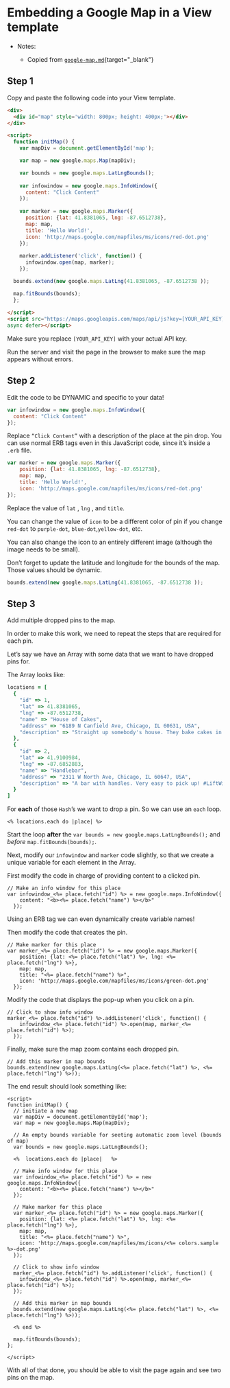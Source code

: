 # Embedding a Google Map in a View template

- Notes:

  - Copied from [`google-map.md`](https://github.com/firstdraft/appdev-chapters/blob/benp-edits/google-map.md){target="_blank"}

## Step 1

Copy and paste the following code into your View template.

```html
<div>
  <div id="map" style='width: 800px; height: 400px;'></div>
</div>

<script>
  function initMap() {
    var mapDiv = document.getElementById('map');

    var map = new google.maps.Map(mapDiv);

    var bounds = new google.maps.LatLngBounds();
    
    var infowindow = new google.maps.InfoWindow({
      content: "Click Content" 
    });
    
    var marker = new google.maps.Marker({
      position: {lat: 41.8381065, lng: -87.6512738}, 
      map: map,
      title: 'Hello World!',
      icon: 'http://maps.google.com/mapfiles/ms/icons/red-dot.png' 
    });
    
    marker.addListener('click', function() {
      infowindow.open(map, marker);
    });

  bounds.extend(new google.maps.LatLng(41.8381065, -87.6512738 ));

  map.fitBounds(bounds);
  };
  
</script>
<script src="https://maps.googleapis.com/maps/api/js?key=[YOUR_API_KEY]&callback=initMap"
async defer></script>
```

Make sure you replace `[YOUR_API_KEY]` with your actual API key.

Run the server and visit the page in the browser to make sure the map appears without errors.

## Step 2

Edit the code to be DYNAMIC and specific to your data!

```js
var infowindow = new google.maps.InfoWindow({
  content: "Click Content" 
});
```

Replace `“Click Content”` with a description of the place at the pin drop. You can use normal ERB tags even in this JavaScript code, since it’s inside a `.erb` file.

```js
var marker = new google.maps.Marker({
    position: {lat: 41.8381065, lng: -87.6512738}, 
    map: map,
    title: 'Hello World!',
    icon: 'http://maps.google.com/mapfiles/ms/icons/red-dot.png' 
});
```

Replace the value of `lat` , `lng` , and `title`.

You can change the value of `icon` to be a different color of pin if you change `red-dot` to `purple-dot`, `blue-dot`,`yellow-dot`, etc. 

You can also change the icon to an entirely different image (although the image needs to be small).

Don’t forget to update the latitude and longitude for the bounds of the map. Those values should be dynamic.

```js
bounds.extend(new google.maps.LatLng(41.8381065, -87.6512738 ));
```

## Step 3

Add multiple dropped pins to the map.

In order to make this work, we need to repeat the steps that are required for each pin.

Let’s say we have an Array with some data that we want to have dropped pins for.

The Array looks like:

```ruby
locations = [
  {
    "id" => 1,
    "lat" => 41.8381065,
    "lng" => -87.6512738,
    "name" => "House of Cakes",
    "address" => "6189 N Canfield Ave, Chicago, IL 60631, USA",
    "description" => "Straight up somebody's house. They bake cakes in their pajamas.",
  },
  {
    "id" => 2,
    "lat" => 41.9100984,
    "lng" => -87.6852883,
    "name" => "Handlebar",
    "address" => "2311 W North Ave, Chicago, IL 60647, USA",
    "description" => "A bar with handles. Very easy to pick up! #LiftWithYourBack",
  }
]
```

For **each** of those `Hash`’s we want to drop a pin. So we can use an `each` loop.

```erb
<% locations.each do |place| %>
```

Start the loop **after** the `var bounds = new google.maps.LatLngBounds();` and _before_ `map.fitBounds(bounds);`.

Next, modify our `infowindow` and `marker` code slightly, so that we create a unique variable for each element in the Array.

First modify the code in charge of providing content to a clicked pin.

```erb
// Make an info window for this place
var infowindow_<%= place.fetch("id") %> = new google.maps.InfoWindow({
    content: "<b><%= place.fetch("name") %></b>"
  });
```

Using an ERB tag we can even dynamically create variable names!

Then modify the code that creates the pin.

```erb
// Make marker for this place
var marker_<%= place.fetch("id") %> = new google.maps.Marker({
    position: {lat: <%= place.fetch("lat") %>, lng: <%= place.fetch("lng") %>},
    map: map,
    title: "<%= place.fetch("name") %>",
    icon: 'http://maps.google.com/mapfiles/ms/icons/green-dot.png'
  });

```

Modify the code that displays the pop-up when you click on a pin.

```erb
// Click to show info window
marker_<%= place.fetch("id") %>.addListener('click', function() {
    infowindow_<%= place.fetch("id") %>.open(map, marker_<%= place.fetch("id") %>);
  });

```

Finally, make sure the map zoom contains each dropped pin.

```erb
// Add this marker in map bounds
bounds.extend(new google.maps.LatLng(<%= place.fetch("lat") %>, <%= place.fetch("lng") %>));

```

The end result should look something like:

```erb
<script>
function initMap() {
  // initiate a new map
  var mapDiv = document.getElementById('map');
  var map = new google.maps.Map(mapDiv);

  // An empty bounds variable for seeting automatic zoom level (bounds of map)
  var bounds = new google.maps.LatLngBounds();

  <%  locations.each do |place|   %>

  // Make info window for this place
  var infowindow_<%= place.fetch("id") %> = new google.maps.InfoWindow({
    content: "<b><%= place.fetch("name") %></b>" 
  });

  // Make marker for this place
  var marker_<%= place.fetch("id") %> = new google.maps.Marker({
    position: {lat: <%= place.fetch("lat") %>, lng: <%= place.fetch("lng") %>},
    map: map,
    title: "<%= place.fetch("name") %>",
    icon: 'http://maps.google.com/mapfiles/ms/icons/<%= colors.sample %>-dot.png'
  });

  // Click to show info window
  marker_<%= place.fetch("id") %>.addListener('click', function() {
    infowindow_<%= place.fetch("id") %>.open(map, marker_<%= place.fetch("id") %>);
  });

  // Add this marker in map bounds
  bounds.extend(new google.maps.LatLng(<%= place.fetch("lat") %>, <%= place.fetch("lng") %>));

  <% end %>

  map.fitBounds(bounds);
};

</script>
```

With all of that done, you should be able to visit the page again and see two pins on the map.
